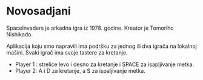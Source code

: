 # Novosadjani

SpaceInvaders je arkadna igra iz 1978. godine. Kreator je Tomoriho Nishikado.

Aplikacija koju smo napravili ima podršku za jednog ili dva igrača na lokalnoj mašini. Svaki igrač ima svoje tastere za kretanje. 
  * Player 1 : strelice levo i desno za kretanje i SPACE za isapljivanje metka. 
  *	Player 2: A i D za kretanje, a S za ispaljivanje metka. 
